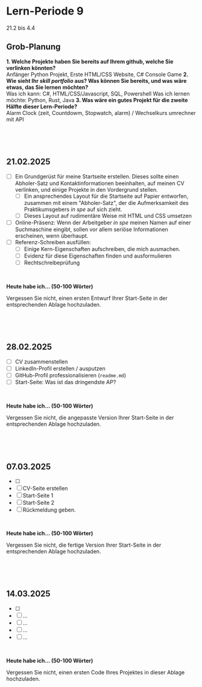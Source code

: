 # Lern-Periode 9

21.2 bis 4.4

## Grob-Planung

**1. Welche Projekte haben Sie bereits auf Ihrem github, welche Sie verlinken könnten?**                    
       Anfänger Python Projekt, Erste HTML/CSS Website, C# Console Game
**2. Wie sieht Ihr *skill portfolio* aus? Was können Sie bereits, und was wäre etwas, das Sie lernen möchten?**                        
        Was ich kann: C#, HTML/CSS/Javascript, SQL, Powershell
        Was ich lernen möchte: Python, Rust, Java
**3. Was wäre ein gutes Projekt für die zweite Hälfte dieser Lern-Periode?**                          
        Alarm Clock (zeit, Countdowm, Stopwatch, alarm) / Wechselkurs umrechner mit API 

&nbsp;
 
&nbsp;

## 21.02.2025

- [ ] Ein Grundgerüst für meine Startseite erstellen. Dieses sollte einen Abholer-Satz und Kontaktinformationen beeinhalten, auf meinen CV verlinken, und einige Projekte in den Vordergrund stellen.
  - [ ] Ein ansprechendes Layout für die Startseite auf Papier entworfen, zusammen mit einem "Abholer-Satz", der die Aufmerksamkeit des Praktikumsgebers *in spe* auf sich zieht.
  - [ ] Dieses Layout auf rudimentäre Weise mit HTML und CSS umsetzen

- [ ] Online-Präsenz: Wenn der Arbeitgeber *in spe* meinen Namen auf einer Suchmaschine eingibt, sollen vor allem seriöse Informationen erscheinen, wenn überhaupt. 
- [ ] Referenz-Schreiben ausfüllen:
  - [ ] Einige Kern-Eigenschaften aufschreiben, die mich ausmachen.
  - [ ] Evidenz für diese Eigenschaften finden und ausformulieren
  - [ ] Rechtschreibeprüfung

 &nbsp;

**Heute habe ich... (50-100 Wörter)**

Vergessen Sie nicht, einen ersten Entwurf Ihrer Start-Seite in der entsprechenden Ablage hochzuladen.

&nbsp;
 
&nbsp;

## 28.02.2025

- [ ] CV zusammenstellen
- [ ] LinkedIn-Profil erstellen / ausputzen
- [ ] GitHub-Profil professionalisieren (`readme.md`)
- [ ] Start-Seite: Was ist das dringendste AP?

 &nbsp;

**Heute habe ich... (50-100 Wörter)**

Vergessen Sie nicht, die angepasste Version Ihrer Start-Seite in der entsprechenden Ablage hochzuladen.

&nbsp;
 
&nbsp;

## 07.03.2025

- [ ] 
- [ ] CV-Seite erstellen
- [ ] Start-Seite 1
- [ ] Start-Seite 2
- [ ] Rückmeldung geben.

 &nbsp;

**Heute habe ich... (50-100 Wörter)**

Vergessen Sie nicht, die fertige Version Ihrer Start-Seite in der entsprechenden Ablage hochzuladen.

&nbsp;
 
&nbsp;

## 14.03.2025

- [ ] 
- [ ] ...
- [ ] ...
- [ ] ...
- [ ] ...

&nbsp;

**Heute habe ich... (50-100 Wörter)**

Vergessen Sie nicht, einen ersten Code Ihres Projektes in dieser Ablage hochzuladen.
